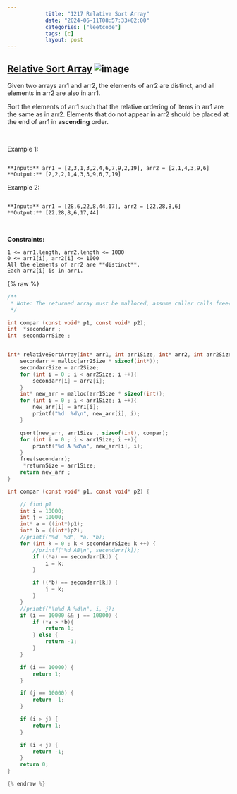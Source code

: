 ```yaml
---
            title: "1217 Relative Sort Array"
            date: "2024-06-11T08:57:33+02:00"
            categories: ["leetcode"]
            tags: [c]
            layout: post
---
```

            
## [Relative Sort Array](https://leetcode.com/problems/relative-sort-array) ![image](https://img.shields.io/badge/Difficulty-Easy-brightgreen)

Given two arrays arr1 and arr2, the elements of arr2 are distinct, and all elements in arr2 are also in arr1.

Sort the elements of arr1 such that the relative ordering of items in arr1 are the same as in arr2. Elements that do not appear in arr2 should be placed at the end of arr1 in **ascending** order.

 

Example 1:

```

**Input:** arr1 = [2,3,1,3,2,4,6,7,9,2,19], arr2 = [2,1,4,3,9,6]
**Output:** [2,2,2,1,4,3,3,9,6,7,19]

```

Example 2:

```

**Input:** arr1 = [28,6,22,8,44,17], arr2 = [22,28,8,6]
**Output:** [22,28,8,6,17,44]

```

 

**Constraints:**

	1 <= arr1.length, arr2.length <= 1000
	0 <= arr1[i], arr2[i] <= 1000
	All the elements of arr2 are **distinct**.
	Each arr2[i] is in arr1.

{% raw %}
```c
/**
 * Note: The returned array must be malloced, assume caller calls free().
 */

int compar (const void* p1, const void* p2);
int  *secondarr ;
int  secondarrSize ;


int* relativeSortArray(int* arr1, int arr1Size, int* arr2, int arr2Size, int* returnSize) {
    secondarr = malloc(arr2Size * sizeof(int*));
    secondarrSize = arr2Size;
    for (int i = 0 ; i < arr2Size; i ++){
        secondarr[i] = arr2[i];
    }
    int* new_arr = malloc(arr1Size * sizeof(int));
    for (int i = 0 ; i < arr1Size; i ++){
        new_arr[i] = arr1[i];
        printf("%d  %d\n", new_arr[i], i);
    }

    qsort(new_arr, arr1Size , sizeof(int), compar);
    for (int i = 0 ; i < arr1Size; i ++){
        printf("%d A %d\n", new_arr[i], i);
    }
    free(secondarr);
     *returnSize = arr1Size;
    return new_arr ;
}

int compar (const void* p1, const void* p2) {

    // find p1
    int i = 10000;
    int j = 10000;
    int* a = ((int*)p1);
    int* b = ((int*)p2);
    //printf("%d  %d", *a, *b);
    for (int k = 0 ; k < secondarrSize; k ++) {
        //printf("%d AB\n", secondarr[k]);
        if ((*a) == secondarr[k]) {
            i = k;
        }

        if ((*b) == secondarr[k]) {
            j = k;
        }
    }
    //printf("\n%d A %d\n", i, j);
    if (i == 10000 && j == 10000) {
        if (*a > *b){
            return 1;
        } else {
            return -1;
        }
    }

    if (i == 10000) {
        return 1;
    }

    if (j == 10000) {
        return -1;
    }

    if (i > j) {
        return 1;
    }

    if (i < j) {
        return -1;
    }
    return 0;
}

{% endraw %}
